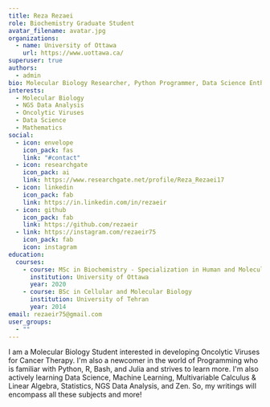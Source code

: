 ```yaml
---
title: Reza Rezaei
role: Biochemistry Graduate Student
avatar_filename: avatar.jpg
organizations:
  - name: University of Ottawa
    url: https://www.uottawa.ca/
superuser: true
authors:
  - admin
bio: Molecular Biology Researcher, Python Programmer, Data Science Enthusiast
interests:
  - Molecular Biology
  - NGS Data Analysis
  - Oncolytic Viruses
  - Data Science
  - Mathematics
social:
  - icon: envelope
    icon_pack: fas
    link: "#contact"
  - icon: researchgate
    icon_pack: ai
    link: https://www.researchgate.net/profile/Reza_Rezaei17
  - icon: linkedin
    icon_pack: fab
    link: https://in.linkedin.com/in/rezaeir
  - icon: github
    icon_pack: fab
    link: https://github.com/rezaeir
  - link: https://instagram.com/rezaeir75
    icon_pack: fab
    icon: instagram
education:
  courses:
    - course: MSc in Biochemistry - Specialization in Human and Molecular Genetics
      institution: University of Ottawa
      year: 2020
    - course: BSc in Cellular and Molecular Biology
      institution: University of Tehran
      year: 2014
email: rezaeir75@gmail.com
user_groups:
  - ""
---
```

<!--StartFragment-->

I am a Molecular Biology Student interested in developing Oncolytic Viruses for Cancer Therapy. I'm also a newcomer in the world of Programming who is familiar with Python, R, Bash, and Julia and strives to learn more. I'm also actively learning Data Science, Machine Learning, Multivariable Calculus & Linear Algebra, Statistics, NGS Data Analysis, and Zen. So, my writings will encompass all these subjects and more!

<!--EndFragment-->
